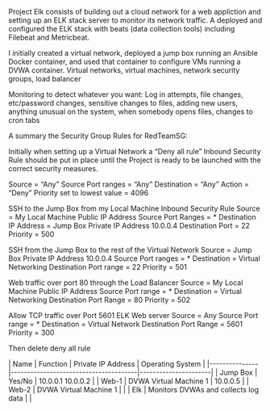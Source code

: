 Project Elk consists of building out a cloud network for a web appliction and setting up an ELK stack server to monitor its network traffic. A deployed and configured the ELK stack with beats (data collection tools) including Filebeat and Metricbeat.

I initially created a virtual network, deployed a jump box running an Ansible Docker container, and used that container to configure VMs running a DVWA container.
Virtual networks, virtual machines, network security groups, load balancer

Monitoring to detect whatever you want: Log in attempts, file changes, etc/password changes, sensitive changes to files, adding new users, anything unusual on the system, when somebody opens files, changes to cron tabs




A summary the Security Group Rules for RedTeamSG:

Initially when setting up a Virtual Network a “Deny all rule” Inbound Security Rule should be put in place until the Project is ready to be launched with the correct security measures.

Source = “Any”
Source Port ranges = “Any”
Destination = “Any”
Action = “Deny”
Priority set to lowest value = 4096

SSH to the Jump Box from my Local Machine
Inbound Security Rule
Source = My Local Machine Public IP Address
Source Port Ranges = *
Destination IP Address = Jump Box Private IP Address 10.0.0.4
Destination Port = 22
Priority = 500

SSH from the Jump Box to the rest of the Virtual Network
Source = Jump Box Private IP Address 10.0.0.4
Source Port ranges = *
Destination = Virtual Networking
Destination Port range = 22
Priority = 501

Web traffic over port 80 through the Load Balancer
Source = My Local Machine Public IP Address
Source Port range = *
Destination = Virtual Networking
Destination Port Range = 80
Priority = 502

Allow TCP traffic over Port 5601 ELK Web server
Source = Any
Source Port range = *
Destination = Virtual Network
Destination Port Range = 5601
Priority = 300

Then delete deny all rule



| Name          | Function                              | Private IP Address   | Operating System |
|---------------|---------------------------------------|----------------------|
| Jump Box      | Yes/No                                | 10.0.0.1 10.0.0.2    |
| Web-1         | DVWA Virtual Machine 1                | 10.0.0.5             |
| Web-2         | DVWA Virtual Machine 1                |                      |
| Elk           | Monitors DVWAs and collects log data  |                      | 

